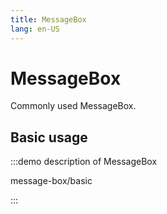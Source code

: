 ```yaml
---
title: MessageBox
lang: en-US
---
```


# MessageBox

Commonly used MessageBox.

## Basic usage

:::demo description of MessageBox

message-box/basic

:::
